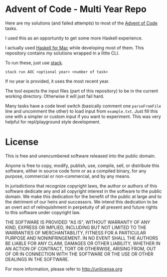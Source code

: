 # Advent of Code - Multi Year Repo

Here are my solutions (and failed attempts) to most of the [Advent of Code](https://adventofcode.com/) tasks.

I used this as an opportunity to get some more Haskell experience.

I actually used [Haskell for Mac](http://haskellformac.com) while developing most of them. This repository contains my solutions wrapped in a little CLI.

To run these, just use [stack](https://docs.haskellstack.org/en/stable/README/).

```
stack run AOC <optional year> <number of task>
```

If no year is provided, it uses the most recent year.

The tool expects the input files (part of this repository) to be in the current working directory. Otherwise it will just fail hard.

Many tasks have a code level switch (basically comment one `parseFromFile` line and uncomment the other) to load input from `example.txt`. Just fill this one with a simpler or custom input if you want to experiment. This was very helpful for repl/playground style development.

# License

This is free and unencumbered software released into the public domain.

Anyone is free to copy, modify, publish, use, compile, sell, or
distribute this software, either in source code form or as a compiled
binary, for any purpose, commercial or non-commercial, and by any
means.

In jurisdictions that recognize copyright laws, the author or authors
of this software dedicate any and all copyright interest in the
software to the public domain. We make this dedication for the benefit
of the public at large and to the detriment of our heirs and
successors. We intend this dedication to be an overt act of
relinquishment in perpetuity of all present and future rights to this
software under copyright law.

THE SOFTWARE IS PROVIDED "AS IS", WITHOUT WARRANTY OF ANY KIND,
EXPRESS OR IMPLIED, INCLUDING BUT NOT LIMITED TO THE WARRANTIES OF
MERCHANTABILITY, FITNESS FOR A PARTICULAR PURPOSE AND NONINFRINGEMENT.
IN NO EVENT SHALL THE AUTHORS BE LIABLE FOR ANY CLAIM, DAMAGES OR
OTHER LIABILITY, WHETHER IN AN ACTION OF CONTRACT, TORT OR OTHERWISE,
ARISING FROM, OUT OF OR IN CONNECTION WITH THE SOFTWARE OR THE USE OR
OTHER DEALINGS IN THE SOFTWARE.

For more information, please refer to <http://unlicense.org>

